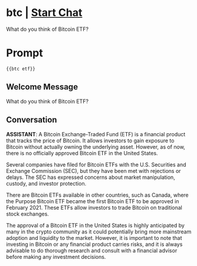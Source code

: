 

# btc | [Start Chat](https://gptcall.net/chat.html?data=%7B%22contact%22%3A%7B%22id%22%3A%22Srv5kwb4Wh8xEhsTLMUUU%22%2C%22flow%22%3Atrue%7D%7D)
What do you think of Bitcoin ETF?

# Prompt

```
{{btc etf}}

```

## Welcome Message
What do you think of Bitcoin ETF?

## Conversation

**ASSISTANT**: A Bitcoin Exchange-Traded Fund (ETF) is a financial product that tracks the price of Bitcoin. It allows investors to gain exposure to Bitcoin without actually owning the underlying asset. However, as of now, there is no officially approved Bitcoin ETF in the United States.



Several companies have filed for Bitcoin ETFs with the U.S. Securities and Exchange Commission (SEC), but they have been met with rejections or delays. The SEC has expressed concerns about market manipulation, custody, and investor protection.



There are Bitcoin ETFs available in other countries, such as Canada, where the Purpose Bitcoin ETF became the first Bitcoin ETF to be approved in February 2021. These ETFs allow investors to trade Bitcoin on traditional stock exchanges.



The approval of a Bitcoin ETF in the United States is highly anticipated by many in the crypto community as it could potentially bring more mainstream adoption and liquidity to the market. However, it is important to note that investing in Bitcoin or any financial product carries risks, and it is always advisable to do thorough research and consult with a financial advisor before making any investment decisions.

